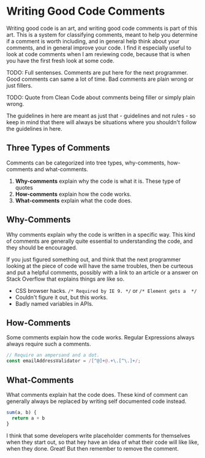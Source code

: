 # Writing Good Code Comments

Writing good code is an art, and writing good code comments is part of this art. This is a system for classifying comments, meant to help you determine if a comment is worth including, and in general help think about your comments, and in general improve your code. I find it especially useful to look at code comments when I am reviewing code, because that is when you have the first fresh look at some code.

TODO: Full sentenses. Comments are put here for the next programmer. Good comments can same a lot of time. Bad comments are plain wrong or just fillers.

TODO: Quote from Clean Code about comments being filler or simply plain wrong.

The guidelines in here are meant as just that - guidelines and not rules - so keep in mind that there will always be situations where you shouldn't follow the guidelines in here.

## Three Types of Comments

Comments can be categorized into tree types, why-comments, how-comments and what-comments.

1. **Why-comments** explain why the code is what it is. These type of quotes 
1. **How-comments** explain how the code works.
1. **What-comments** explain what the code does.

## Why-Comments

Why comments explain why the code is written in a specific way. This kind of comments are generally quite essential to understanding the code, and they should be encouraged.

If you just figured something out, and think that the next programmer looking at the piece of code will have the same troubles, then be curteous and put a helpful comments, possibly with a link to an article or a answer on Stack Overflow that explains things are like so.

* CSS browser hacks. `/* Required by IE 9. */` or `/* Element gets a  */`
* Couldn't figure it out, but this works.
* Badly named variables in APIs.

## How-Comments

Some comments explain how the code works. Regular Expressions always always require such a comments.

```javascript
// Require an ampersand and a dot.
const emailAddressValidator = /[^@]+@.+\.[^\.]+/;
```

## What-Comments

What comments explain hat the code does. These kind of comment can generally always be replaced by writing self documented code instead.

```javascript
sum(a, b) {
  return a + b
}
```

I think that some developers write placeholder comments for themselves when they start out, so that hey have an idea of what their code will like like, when they done. Great! But then remember to remove the comment.
